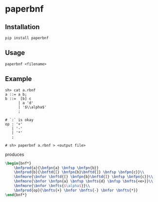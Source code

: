 # paperbnf

## Installation

`pip install paperbnf`

## Usage

```
paperbnf <filename>
```

## Example
```shell script
sh> cat a.rbnf
a ::= a b;
b ::=  [b] c
      | a 'd'
      | '$\\alpha$'
      ;

# `:` is okay
op : '+'
   | '-' 
   | '*'
   ;

# sh> paperbnf a.rbnf > <output file>
```
produces

```latex
\begin{bnf*}
    \bnfprod{a}{\bnfpn{a} \bnfsp \bnfpn{b}}
    \bnfprod{b}{\bnftd{[} \bnfpn{b}\bnftd{]} \bnfsp \bnfpn{c}}\\
    \bnfmore{\bnfor \bnftd{[} \bnfpn{b}\bnftd{]} \bnfsp \bnfpn{c}}\\
    \bnfmore{\bnfor \bnfpn{a} \bnfsp \bnfts{d} \bnfsp \bnfts{<e>}}\\
    \bnfmore{\bnfor \bnfts{$\alpha$}}\\
    \bnfprod{op}{\bnfts{+} \bnfor \bnfts{-} \bnfor \bnfts{*}}
\end{bnf*}
``` 
 

